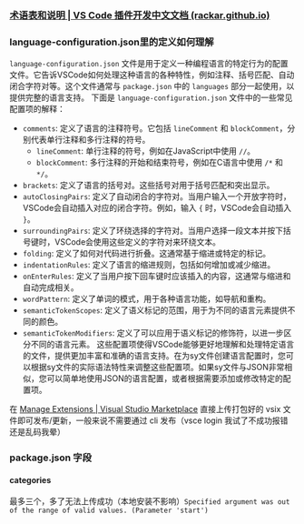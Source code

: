 ### [术语表和说明 | VS Code 插件开发中文文档 (rackar.github.io)](https://rackar.github.io/vscode-ext-doccn/)

### language-configuration.json里的定义如何理解

`language-configuration.json` 文件是用于定义一种编程语言的特定行为的配置文件。它告诉VSCode如何处理这种语言的各种特性，例如注释、括号匹配、自动闭合字符对等。这个文件通常与 `package.json` 中的 `languages` 部分一起使用，以提供完整的语言支持。
下面是 `language-configuration.json` 文件中的一些常见配置项的解释：

- `comments`: 定义了语言的注释符号。它包括 `lineComment` 和 `blockComment`，分别代表单行注释和多行注释的符号。
  - `lineComment`: 单行注释的符号，例如在JavaScript中使用 `//`。
  - `blockComment`: 多行注释的开始和结束符号，例如在C语言中使用 `/*` 和 `*/`。
- `brackets`: 定义了语言的括号对。这些括号对用于括号匹配和突出显示。
- `autoClosingPairs`: 定义了自动闭合的字符对。当用户输入一个开放字符时，VSCode会自动插入对应的闭合字符。例如，输入 `{` 时，VSCode会自动插入 `}`。
- `surroundingPairs`: 定义了环绕选择的字符对。当用户选择一段文本并按下括号键时，VSCode会使用这些定义的字符对来环绕文本。
- `folding`: 定义了如何对代码进行折叠。这通常基于缩进或特定的标记。
- `indentationRules`: 定义了语言的缩进规则，包括如何增加或减少缩进。
- `onEnterRules`: 定义了当用户按下回车键时应该插入的内容，这通常与缩进和自动完成相关。
- `wordPattern`: 定义了单词的模式，用于各种语言功能，如导航和重构。
- `semanticTokenScopes`: 定义了语义标记的范围，用于为不同的语言元素提供不同的颜色。
- `semanticTokenModifiers`: 定义了可以应用于语义标记的修饰符，以进一步区分不同的语言元素。
  这些配置项使得VSCode能够更好地理解和处理特定语言的文件，提供更加丰富和准确的语言支持。在为sy文件创建语言配置时，您可以根据sy文件的实际语法特性来调整这些配置项。如果sy文件与JSON非常相似，您可以简单地使用JSON的语言配置，或者根据需要添加或修改特定的配置项。

在 [Manage Extensions | Visual Studio Marketplace](https://marketplace.visualstudio.com/manage/publishers/hi-windom) 直接上传打包好的 vsix 文件即可发布/更新，一般来说不需要通过 cli 发布（vsce login 我试了不成功报错还是乱码我晕）


### package.json 字段

#### categories

最多三个，多了无法上传成功（本地安装不影响）`Specified argument was out of the range of valid values. (Parameter 'start')`
